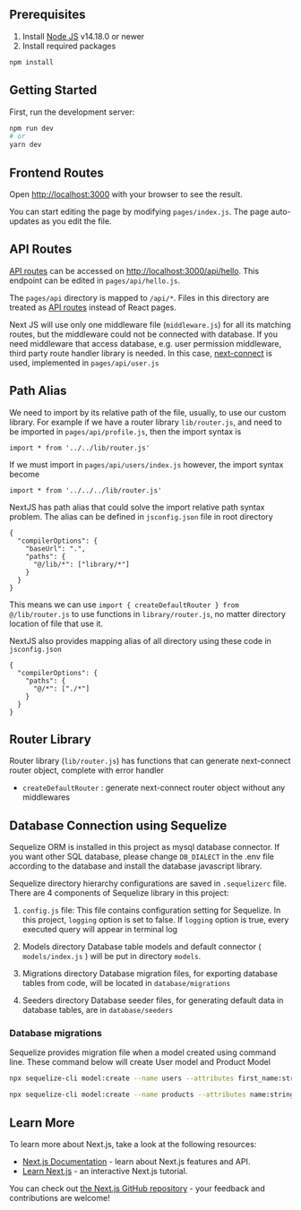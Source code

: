 ## Prerequisites
1. Install [Node JS](https://nodejs.org/en/download) v14.18.0 or newer
2. Install required packages
```bash
npm install
``` 

## Getting Started

First, run the development server:

```bash
npm run dev
# or
yarn dev
```

## Frontend Routes

Open [http://localhost:3000](http://localhost:3000) with your browser to see the result.

You can start editing the page by modifying `pages/index.js`. The page auto-updates as you edit the file.

## API Routes

[API routes](https://nextjs.org/docs/api-routes/introduction) can be accessed on [http://localhost:3000/api/hello](http://localhost:3000/api/hello). This endpoint can be edited in `pages/api/hello.js`.

The `pages/api` directory is mapped to `/api/*`. Files in this directory are treated as [API routes](https://nextjs.org/docs/api-routes/introduction) instead of React pages.

Next JS will use only one middleware file (`middleware.js`) for all its matching routes, but the middleware could not be connected with database. If you need middleware that access database, e.g. user permission middleware, third party route handler library is needed. In this case, [next-connect](https://github.com/hoangvvo/next-connect) is used, implemented in `pages/api/user.js`

## Path Alias
We need to import by its relative path of the file, usually, to use our custom library. 
For example if we have a router library `lib/router.js`, and need to be imported in `pages/api/profile.js`, then the import syntax is
```
import * from '../../lib/router.js'
```
If we must import in `pages/api/users/index.js` however, the import syntax become
```
import * from '../../../lib/router.js'
```

NextJS has path alias that could solve the import relative path syntax problem. The alias can be defined in `jsconfig.json` file in root directory

```
{
  "compilerOptions": {
    "baseUrl": ".",
    "paths": {
      "@/lib/*": ["library/*"]
    }
  }
}
```
This means we can use `import { createDefaultRouter } from @/lib/router.js` to use functions in `library/router.js`, no matter directory location of file that use it.

NextJS also provides mapping alias of all directory using these code in `jsconfig.json`
```
{
  "compilerOptions": {
    "paths": {
      "@/*": ["./*"]
    }
  }
}
```

## Router Library
Router library (`lib/router.js`) has functions that can generate next-connect router object, complete with error handler
- `createDefaultRouter` : generate next-connect router object without any middlewares


## Database Connection using Sequelize
Sequelize ORM is installed in this project as mysql database connector. If you want other SQL database, please change `DB_DIALECT` in the .env file according to the database and install the database javascript library.

Sequelize directory hierarchy configurations are saved in `.sequelizerc` file.
There are 4 components of Sequelize library in this project:

1. `config.js` file: 
This file contains configuration setting for Sequelize. In this project, `logging` option is set to false. If `logging` option is true, every executed query will appear in terminal log

2. Models directory
Database table models and default connector ( `models/index.js` ) will be put in directory `models`.

3. Migrations directory
Database migration files, for exporting database tables from code, will be located in `database/migrations`

4. Seeders directory
Database seeder files, for generating default data in database tables, are in `database/seeders`


### Database migrations
Sequelize provides migration file when a model created using command line. These command below will create User model and Product Model

```bash
npx sequelize-cli model:create --name users --attributes first_name:string,last_name:string,username:string,password:string,email:string,profile_image:string,is_active:boolean

npx sequelize-cli model:create --name products --attributes name:string,image:string,description:string,price:integer,created_by:integer,is_active:boolean
```

## Learn More

To learn more about Next.js, take a look at the following resources:

- [Next.js Documentation](https://nextjs.org/docs) - learn about Next.js features and API.
- [Learn Next.js](https://nextjs.org/learn) - an interactive Next.js tutorial.

You can check out [the Next.js GitHub repository](https://github.com/vercel/next.js/) - your feedback and contributions are welcome!

